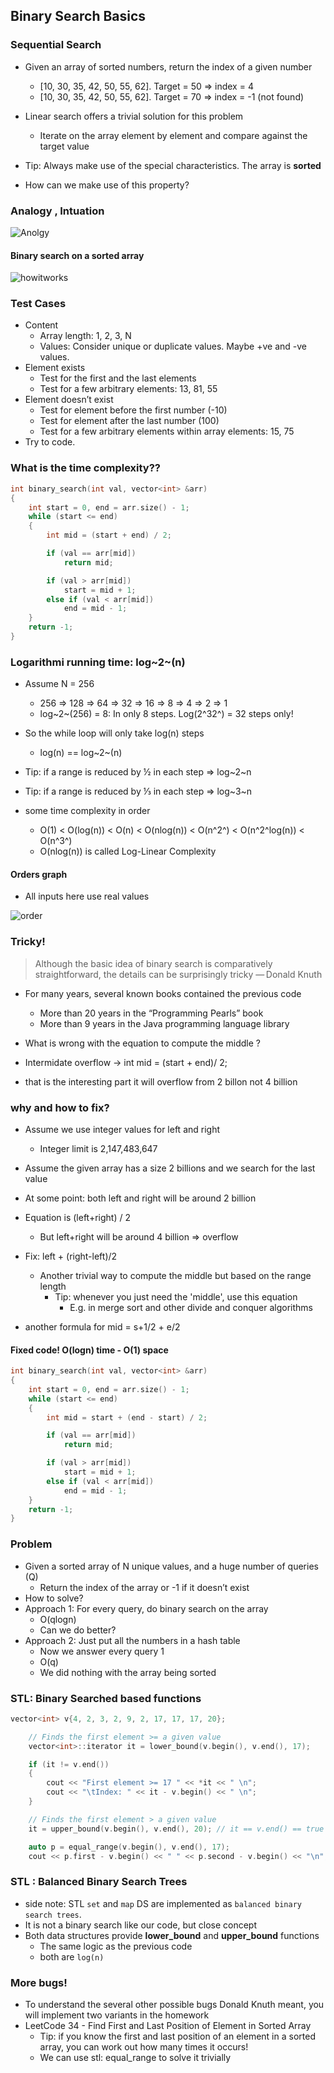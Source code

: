 ## Binary Search Basics

### Sequential Search

- Given an array of sorted numbers, return the index of a given number

  - [10, 30, 35, 42, 50, 55, 62]. Target = 50 ⇒ index = 4
  - [10, 30, 35, 42, 50, 55, 62]. Target = 70 ⇒ index = -1 (not found)

- Linear search offers a trivial solution for this problem

  - Iterate on the array element by element and compare against the target value

- Tip: Always make use of the special characteristics. The array is **sorted**
- How can we make use of this property?

### Analogy , Intuation

![Anolgy](../../imgs/bs_analogy.JPG)

#### Binary search on a sorted array

![howitworks](../../imgs/bs.JPG)

### Test Cases

- Content
  - Array length: 1, 2, 3, N
  - Values: Consider unique or duplicate values. Maybe +ve and -ve values.
- Element exists
  - Test for the first and the last elements
  - Test for a few arbitrary elements: 13, 81, 55
- Element doesn’t exist
  - Test for element before the first number (-10)
  - Test for element after the last number (100)
  - Test for a few arbitrary elements within array elements: 15, 75
- Try to code.

### What is the time complexity??

```cpp
int binary_search(int val, vector<int> &arr)
{
    int start = 0, end = arr.size() - 1;
    while (start <= end)
    {
        int mid = (start + end) / 2;

        if (val == arr[mid])
            return mid;

        if (val > arr[mid])
            start = mid + 1;
        else if (val < arr[mid])
            end = mid - 1;
    }
    return -1;
}
```

### Logarithmi running time: log~2~(n)

- Assume N = 256
  - 256 ⇒ 128 ⇒ 64 ⇒ 32 ⇒ 16 ⇒ 8 ⇒ 4 ⇒ 2 ⇒ 1
  - log~2~(256) = 8: In only 8 steps. Log(2^32^) = 32 steps only!
- So the while loop will only take log(n) steps

  - log(n) == log~2~(n)

- Tip: if a range is reduced by ½ in each step ⇒ log~2~n
- Tip: if a range is reduced by ⅓ in each step ⇒ log~3~n
- some time complexity in order
  - O(1) < O(log(n)) < O(n) < O(nlog(n)) < O(n^2^) < O(n^2^log(n)) < O(n^3^)
  - O(nlog(n)) is called Log-Linear Complexity

#### Orders graph

- All inputs here use real
  values

![order](../../imgs/order.JPG)

### Tricky!

> Although the basic idea of binary search is comparatively straightforward, the
> details can be surprisingly tricky — Donald Knuth

- For many years, several known books contained the previous code
  - More than 20 years in the “Programming Pearls” book
  - More than 9 years in the Java programming language library
- What is wrong with the equation to compute the middle ?

- Intermidate overflow -> int mid = (start + end)/ 2;

- that is the interesting part it will overflow from 2 billon not 4 billion

### why and how to fix?

- Assume we use integer values for left and right
  - Integer limit is 2,147,483,647
- Assume the given array has a size 2 billions and we search for the last value
- At some point: both left and right will be around 2 billion
- Equation is (left+right) / 2
  - But left+right will be around 4 billion ⇒ overflow
- Fix: left + (right-left)/2

  - Another trivial way to compute the middle but based on the range length
    - Tip: whenever you just need the 'middle', use this equation
      - E.g. in merge sort and other divide and conquer algorithms

- another formula for mid = s+1/2 + e/2

#### Fixed code! O(logn) time - O(1) space

```cpp
int binary_search(int val, vector<int> &arr)
{
    int start = 0, end = arr.size() - 1;
    while (start <= end)
    {
        int mid = start + (end - start) / 2;

        if (val == arr[mid])
            return mid;

        if (val > arr[mid])
            start = mid + 1;
        else if (val < arr[mid])
            end = mid - 1;
    }
    return -1;
}

```

### Problem

- Given a sorted array of N unique values, and a huge number of queries (Q)
  - Return the index of the array or -1 if it doesn’t exist
- How to solve?
- Approach 1: For every query, do binary search on the array
  - O(qlogn)
  - Can we do better?
- Approach 2: Just put all the numbers in a hash table
  - Now we answer every query 1
  - O(q)
  - We did nothing with the array being sorted

### STL: Binary Searched based functions

```c++
vector<int> v{4, 2, 3, 2, 9, 2, 17, 17, 17, 20};

    // Finds the first element >= a given value
    vector<int>::iterator it = lower_bound(v.begin(), v.end(), 17);

    if (it != v.end())
    {
        cout << "First element >= 17 " << *it << " \n";
        cout << "\tIndex: " << it - v.begin() << " \n";
    }

    // Finds the first element > a given value
    it = upper_bound(v.begin(), v.end(), 20); // it == v.end() == true

    auto p = equal_range(v.begin(), v.end(), 17);
    cout << p.first - v.begin() << " " << p.second - v.begin() << "\n";
```

### STL : Balanced Binary Search Trees

- side note: STL `set` and `map` DS are implemented as
  `balanced binary search trees`.
- It is not a binary search like our code, but close concept
- Both data structures provide **lower_bound** and **upper_bound** functions
  - The same logic as the previous code
  - both are `log(n)`

### More bugs!

- To understand the several other possible bugs Donald Knuth meant, you will
  implement two variants in the homework
- LeetCode 34 - Find First and Last Position of Element in Sorted Array
  - Tip: if you know the first and last position of an element in a sorted array, you can work out how many times it occurs!
  - We can use stl: equal_range to solve it trivially
